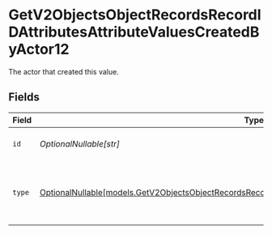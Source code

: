 # GetV2ObjectsObjectRecordsRecordIDAttributesAttributeValuesCreatedByActor12

The actor that created this value.


## Fields

| Field                                                                                                                                                                                                  | Type                                                                                                                                                                                                   | Required                                                                                                                                                                                               | Description                                                                                                                                                                                            |
| ------------------------------------------------------------------------------------------------------------------------------------------------------------------------------------------------------ | ------------------------------------------------------------------------------------------------------------------------------------------------------------------------------------------------------ | ------------------------------------------------------------------------------------------------------------------------------------------------------------------------------------------------------ | ------------------------------------------------------------------------------------------------------------------------------------------------------------------------------------------------------ |
| `id`                                                                                                                                                                                                   | *OptionalNullable[str]*                                                                                                                                                                                | :heavy_minus_sign:                                                                                                                                                                                     | An ID to identify the actor.                                                                                                                                                                           |
| `type`                                                                                                                                                                                                 | [OptionalNullable[models.GetV2ObjectsObjectRecordsRecordIDAttributesAttributeValuesCreatedByActorType12]](../models/getv2objectsobjectrecordsrecordidattributesattributevaluescreatedbyactortype12.md) | :heavy_minus_sign:                                                                                                                                                                                     | The type of actor. [Read more information on actor types here](/docs/actors).                                                                                                                          |
